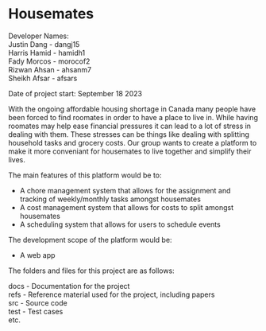 # Housemates

Developer Names: \
Justin Dang - dangj15 \
Harris Hamid - hamidh1 \
Fady Morcos - morocof2 \
Rizwan Ahsan - ahsanm7 \
Sheikh Afsar - afsars


Date of project start: September 18 2023

With the ongoing affordable housing shortage in Canada many people have been forced to find roomates in order to have a place to live in. While having roomates may help ease financial pressures it can lead to a lot of stress in dealing with them. These stresses can be things like dealing with splitting household tasks and grocery costs. Our group wants to create a platform to make it more conveniant for housemates to live together and simplify their lives.

The main features of this platform would be to:
- A chore management system that allows for the assignment and tracking of weekly/monthly tasks amongst housemates
- A cost management system that allows for costs to split amongst housemates
- A scheduling system that allows for users to schedule events

The development scope of the platform would be:
- A web app


The folders and files for this project are as follows:

docs - Documentation for the project \
refs - Reference material used for the project, including papers \
src - Source code \
test - Test cases \
etc.
